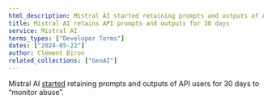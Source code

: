 ```yaml
---
html_description: Mistral AI started retaining prompts and outputs of API users for 30 days to “monitor abuse”.
title: Mistral AI retains API prompts and outputs for 30 days
service: Mistral AI
terms_types: ["Developer Terms"]
dates: ["2024-05-22"]
author: Clément Biron
related_collections: ["GenAI"]
---
```


Mistral AI [started](https://github.com/OpenTermsArchive/GenAI-versions/commit/67aef6919c6ea9094f5c3d2a909cfa975fe6dbd5) retaining prompts and outputs of API users for 30 days to “monitor abuse”.
